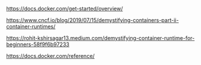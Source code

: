 https://docs.docker.com/get-started/overview/

https://www.cncf.io/blog/2019/07/15/demystifying-containers-part-ii-container-runtimes/

https://rohit-kshirsagar13.medium.com/demystifying-container-runtime-for-beginners-58f9f6b97233

https://docs.docker.com/reference/